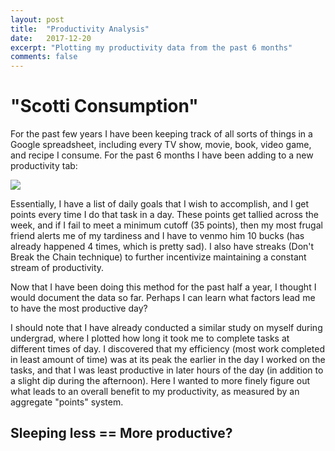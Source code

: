 ```yaml
---
layout: post
title:  "Productivity Analysis"
date:   2017-12-20
excerpt: "Plotting my productivity data from the past 6 months"
comments: false
---
```


# "Scotti Consumption"
For the past few years I have been keeping track of all sorts of things in a Google spreadsheet, including every TV show, movie, book, video game, and recipe I consume. For the past 6 months I have been adding to a new productivity tab:

<img src = https://puu.sh/yKr7P/72d5c2de60.png></img>

Essentially, I have a list of daily goals that I wish to accomplish, and I get points every time I do that task in a day. These points get tallied across the week, and if I fail to meet a minimum cutoff (35 points), then my most frugal friend alerts me of my tardiness and I have to venmo him 10 bucks (has already happened 4 times, which is pretty sad). I also have streaks (Don't Break the Chain technique) to further incentivize maintaining a constant stream of productivity.

Now that I have been doing this method for the past half a year, I thought I would document the data so far. Perhaps I can learn what factors lead me to have the most productive day?

I should note that I have already conducted a similar study on myself during undergrad, where I plotted how long it took me to complete tasks at different times of day. I discovered that my efficiency (most work completed in least amount of time) was at its peak the earlier in the day I worked on the tasks, and that I was least productive in later hours of the day (in addition to a slight dip during the afternoon). Here I wanted to more finely figure out what leads to an overall benefit to my productivity, as measured by an aggregate "points" system.

## Sleeping less == More productive?

